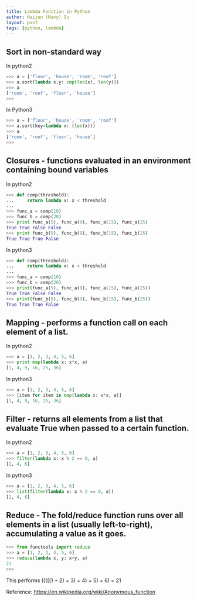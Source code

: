 ```yaml
---
title: Lambda Function in Python
author: Haijun (Navy) Su
layout: post
tags: [python, lambda]
---
```

## Sort in non-standard way
In python2
```python
>>> a = ['floor', 'house', 'room', 'roof']
>>> a.sort(lambda x,y: cmp(len(x), len(y)))
>>> a
['room', 'roof', 'floor', 'house']
>>>
```
In Python3
```python
>>> a = ['floor', 'house', 'room', 'roof']
>>> a.sort(key=lambda x: (len(x)))
>>> a
['room', 'roof', 'floor', 'house']
>>>
```
## Closures -  functions evaluated in an environment containing bound variables
In python2
```python
>>> def comp(threshold):
...     return lambda x: x < threshold
...
>>> func_a = comp(10)
>>> func_b = comp(20)
>>> print func_a(5), func_a(9), func_a(15), func_a(25)
True True False False
>>> print func_b(5), func_b(9), func_b(15), func_b(25)
True True True False
```
In python3
```python
>>> def comp(threshold):
...     return lambda x: x < threshold
...
>>> func_a = comp(10)
>>> func_b = comp(20)
>>> print(func_a(5), func_a(9), func_a(15), func_a(25))
True True False False
>>> print(func_b(5), func_b(9), func_b(15), func_b(25))
True True True False
```
## Mapping - performs a function call on each element of a list.
In python2
```python
>>> a = [1, 2, 3, 4, 5, 6]
>>> print map(lambda x: x*x, a)
[1, 4, 9, 16, 25, 36]
```
In python3
```python
>>> a = [1, 2, 3, 4, 5, 6]
>>> [item for item in map(lambda x: x*x, a)]
[1, 4, 9, 16, 25, 36]
```
## Filter -  returns all elements from a list that evaluate True when passed to a certain function.
In python2
```python
>>> a = [1, 2, 3, 4, 5, 6]
>>> filter(lambda x: x % 2 == 0, a)
[2, 4, 6]
```
In python3
```python
>>> a = [1, 2, 3, 4, 5, 6]
>>> list(filter(lambda x: x % 2 == 0, a))
[2, 4, 6]
```
## Reduce - The fold/reduce function runs over all elements in a list (usually left-to-right), accumulating a value as it goes.
```python
>>> from functools import reduce
>>> a = [1, 2, 3, 4, 5, 6]
>>> reduce(lambda x, y: x+y, a)
21
>>>
```
This performs (((((1 + 2) + 3) + 4) + 5) + 6) = 21

Reference:
<https://en.wikipedia.org/wiki/Anonymous_function>
